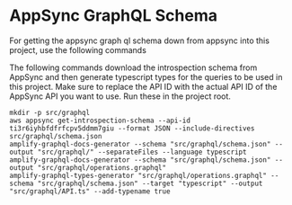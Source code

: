# AppSync GraphQL Schema
For getting the appsync graph ql schema down from appsync into this project, use  the following commands

The following commands download the introspection schema from AppSync and then generate typescript types for the queries to be used in this project.
Make sure to replace the API ID with the actual API ID of the AppSync API you want to use. Run these in the project root.
```
mkdir -p src/graphql
aws appsync get-introspection-schema --api-id ti3r6iyhbfdfrfcpv5ddmm7giu --format JSON --include-directives src/graphql/schema.json
amplify-graphql-docs-generator --schema "src/graphql/schema.json" --output "src/graphql/" --separateFiles --language typescript
amplify-graphql-docs-generator --schema "src/graphql/schema.json" --output "src/graphql/operations.graphql"
amplify-graphql-types-generator "src/graphql/operations.graphql" --schema "src/graphql/schema.json" --target "typescript" --output "src/graphql/API.ts" --add-typename true
```

